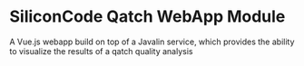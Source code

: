 # SiliconCode Qatch WebApp Module

A Vue.js webapp build on top of a Javalin service, which provides the ability to visualize the results of a qatch
quality analysis

